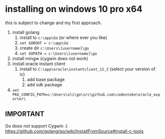 # installing on windows 10 pro x64

this is subject to change and my first approach.

1. install golang
    1. install to `c:\app\Go` (or where ever you like)
    1. `set GOROOT = c:\app\Go`
    1. create dir `c:\Users\[username]\go`
    1. `set GOPATH = c:\Users\[username]\go`
1. install mingw (cygwin does not work)
1. install oracle instant client
    1. install to `C:\app\oracle\instantclient_12_2` (select your version of ic)
        1. add base package
        1. add sdk package
1. `set PKG_CONFIG_PATH=c:\Users\oli\go\src\github.com\codestoke\oracle_exporter\`

## IMPORTANT
Go does not support Cygwin :(
https://github.com/golang/go/wiki/InstallFromSource#install-c-tools